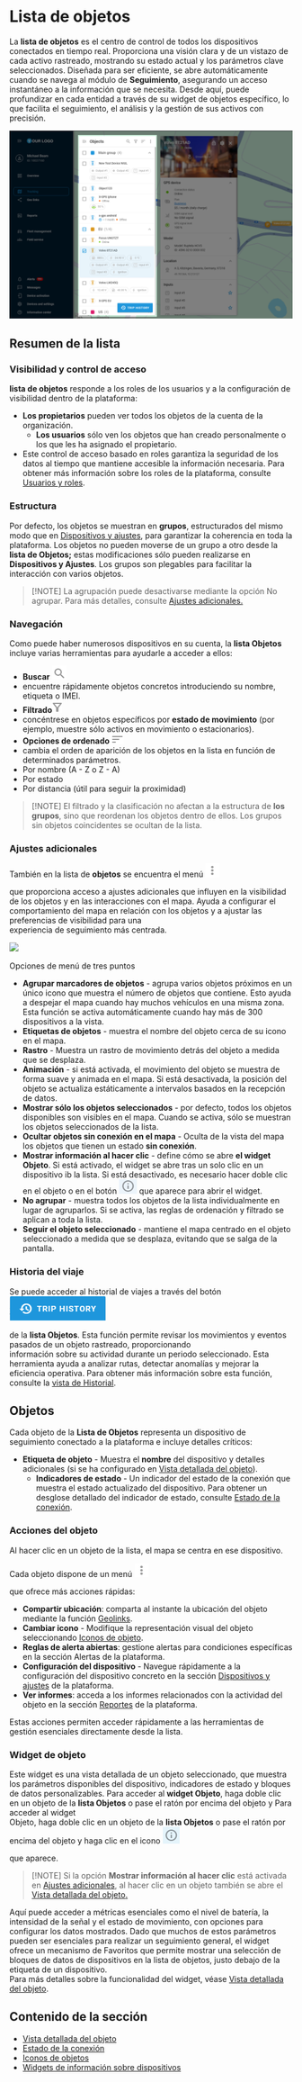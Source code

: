 # Lista de objetos

La **lista de objetos** es el centro de control de todos los dispositivos conectados en tiempo real. Proporciona una visión clara y de un vistazo de cada activo rastreado, mostrando su estado actual y los parámetros clave seleccionados. Diseñada para ser eficiente, se abre automáticamente cuando se navega al módulo de **Seguimiento**, asegurando un acceso instantáneo a la información que se necesita. Desde aquí, puede profundizar en cada entidad a través de su widget de objetos específico, lo que facilita el seguimiento, el análisis y la gestión de sus activos con precisión.

![](../../../gua-del-usuario/seguimiento/attachments/Object_list_big.png)

## Resumen de la lista

### Visibilidad y control de acceso

**lista de objetos** responde a los roles de los usuarios y a la configuración de visibilidad dentro de la plataforma:

* **Los propietarios** pueden ver todos los objetos de la cuenta de la organización.
  * **Los usuarios** sólo ven los objetos que han creado personalmente o los que les ha asignado el propietario.
* Este control de acceso basado en roles garantiza la seguridad de los datos al tiempo que mantiene accesible la información necesaria. Para obtener más información sobre los roles de la plataforma, consulte [Usuarios y roles](https://squaregps.atlassian.net/wiki/x/Wokyrg).

### **Estructura**

Por defecto, los objetos se muestran en **grupos**, estructurados del mismo modo que en [Dispositivos y ajustes](../../dispositivos-y-ajustes/), para garantizar la coherencia en toda la plataforma. Los objetos no pueden moverse de un grupo a otro desde la **lista de Objetos;** estas modificaciones sólo pueden realizarse en **Dispositivos y Ajustes**. Los grupos son plegables para facilitar la interacción con varios objetos.

> \[!NOTE] La agrupación puede desactivarse mediante la opción No agrupar. Para más detalles, consulte [Ajustes adicionales.](https://squaregps.atlassian.net/wiki/spaces/USERDOCSOLD/pages/edit-v2/2909015397#Additional-settings)

### Navegación

Como puede haber numerosos dispositivos en su cuenta, la **lista Objetos** incluye varias herramientas para ayudarle a acceder a ellos:

* **Buscar** ![image-20250212-182625.png](../../../gua-del-usuario/seguimiento/attachments/image-20250212-182625.png)
* encuentre rápidamente objetos concretos introduciendo su nombre, etiqueta o IMEI.
* **Filtrado**![image-20250212-182743.png](../../../gua-del-usuario/seguimiento/attachments/image-20250212-182743.png)
* concéntrese en objetos específicos por **estado de movimiento** (por ejemplo, muestre sólo activos en movimiento o estacionarios).
* **Opciones de ordenado**![image-20250212-182910.png](../../../gua-del-usuario/seguimiento/attachments/image-20250212-182910.png)
* cambia el orden de aparición de los objetos en la lista en función de determinados parámetros.
* Por nombre (A - Z o Z - A)
* Por estado
* Por distancia (útil para seguir la proximidad)

> \[!NOTE] El filtrado y la clasificación no afectan a la estructura de **los grupos**, sino que reordenan los objetos dentro de ellos. Los grupos sin objetos coincidentes se ocultan de la lista.

### Ajustes adicionales

También en la lista de **objetos** se encuentra el menú ![image-20250212-183047.png](../../../gua-del-usuario/seguimiento/attachments/image-20250212-183047.png)

que proporciona acceso a ajustes adicionales que influyen en la visibilidad de los objetos y en las interacciones con el mapa. Ayuda a configurar el comportamiento del mapa en relación con los objetos y a ajustar las preferencias de visibilidad para una\
experiencia de seguimiento más centrada.

![](https://squaregps.atlassian.net/wiki/images/icons/grey_arrow_down.png)

Opciones de menú de tres puntos

* **Agrupar marcadores de objetos** - agrupa varios objetos próximos en un único icono que muestra el número de objetos que contiene. Esto ayuda a despejar el mapa cuando hay muchos vehículos en una misma zona. Esta función se activa automáticamente cuando hay más de 300 dispositivos a la vista.
* **Etiquetas de objetos** - muestra el nombre del objeto cerca de su icono en el mapa.
* **Rastro** - Muestra un rastro de movimiento detrás del objeto a medida que se desplaza.
* **Animación** - si está activada, el movimiento del objeto se muestra de forma suave y animada en el mapa. Si está desactivada, la posición del objeto se actualiza estáticamente a intervalos basados en la recepción de datos.
* **Mostrar sólo los objetos seleccionados** - por defecto, todos los objetos disponibles son visibles en el mapa. Cuando se activa, sólo se muestran los objetos seleccionados de la lista.
* **Ocultar objetos sin conexión en el mapa** - Oculta de la vista del mapa los objetos que tienen un estado **sin conexión**.
* **Mostrar información al hacer clic** - define cómo se abre **el widget Objeto**. Si está activado, el widget se abre tras un solo clic en un dispositivo ib la lista. Si está desactivado, es necesario hacer doble clic en el objeto o en el botón ![image-20250212-183245.png](../../../gua-del-usuario/seguimiento/attachments/image-20250212-183245.png) que aparece para abrir el widget.
* **No agrupar** - muestra todos los objetos de la lista individualmente en lugar de agruparlos. Si se activa, las reglas de ordenación y filtrado se aplican a toda la lista.
* **Seguir el objeto seleccionado** - mantiene el mapa centrado en el objeto seleccionado a medida que se desplaza, evitando que se salga de la pantalla.

### Historia del viaje

Se puede acceder al historial de viajes a través del botón ![image-20250212-183349.png](../../../gua-del-usuario/seguimiento/attachments/image-20250212-183349.png)

de la **lista Objetos**. Esta función permite revisar los movimientos y eventos pasados de un objeto rastreado, proporcionando\
información sobre su actividad durante un periodo seleccionado. Esta herramienta ayuda a analizar rutas, detectar anomalías y mejorar la eficiencia operativa. Para obtener más información sobre esta función, consulte la [vista de Historial](../historial/).

## Objetos

Cada objeto de la **Lista de Objetos** representa un dispositivo de seguimiento conectado a la plataforma e incluye detalles críticos:

* **Etiqueta de objeto** - Muestra el **nombre** del dispositivo y detalles adicionales (si se ha configurado en [Vista detallada del objeto](vista-detallada-del-objeto.md)).
  * **Indicadores de estado** - Un indicador del estado de la conexión que muestra el estado actualizado del dispositivo. Para obtener un desglose detallado del indicador de estado, consulte [Estado de la conexión](estado-de-la-conexin.md).

### Acciones del objeto

Al hacer clic en un objeto de la lista, el mapa se centra en ese dispositivo.

Cada objeto dispone de un menú ![image-20250212-184016.png](../../../gua-del-usuario/seguimiento/attachments/image-20250212-184016.png)

que ofrece más acciones rápidas:

* **Compartir ubicación**: comparta al instante la ubicación del objeto mediante la función [Geolinks](../../geolinks.md).
* **Cambiar icono** - Modifique la representación visual del objeto seleccionando [Iconos de objeto](iconos-de-objetos.md).
* **Reglas de alerta abiertas**: gestione alertas para condiciones específicas en la sección Alertas de la plataforma.
* **Configuración del dispositivo** - Navegue rápidamente a la configuración del dispositivo concreto en la sección [Dispositivos y ajustes](https://squaregps.atlassian.net/wiki/x/1JUyrg) de la plataforma.
* **Ver informes**: acceda a los informes relacionados con la actividad del objeto en la sección [Reportes](../../reportes/) de la plataforma.

Estas acciones permiten acceder rápidamente a las herramientas de gestión esenciales directamente desde la lista.

### Widget de objeto

Este widget es una vista detallada de un objeto seleccionado, que muestra los parámetros disponibles del dispositivo, indicadores de estado y bloques de datos personalizables. Para acceder al **widget Objeto**, haga doble clic en un objeto de la **lista Objetos** o pase el ratón por encima del objeto y Para acceder al widget\
Objeto, haga doble clic en un objeto de la **lista Objetos** o pase el ratón por encima del objeto y haga clic en el icono ![image-20250212-184433.png](../../../gua-del-usuario/seguimiento/attachments/image-20250212-184433.png)

que aparece.

> \[!NOTE] Si la opción **Mostrar información al hacer clic** está activada en [Ajustes adicionales](https://squaregps.atlassian.net/wiki/spaces/UDOCES/pages/edit-v2/2922547887#Ajustes-adicionales), al hacer clic en un objeto también se abre el [Vista detallada del objeto](vista-detallada-del-objeto.md)[.](https://squaregps.atlassian.net/wiki/spaces/USERDOCSOLD/pages/edit-v2/2909015397#Object-Widget)

Aquí puede acceder a métricas esenciales como el nivel de batería, la intensidad de la señal y el estado de movimiento, con opciones para configurar los datos mostrados. Dado que muchos de estos parámetros pueden ser esenciales para realizar un seguimiento general, el widget ofrece un mecanismo de Favoritos que permite mostrar una selección de bloques de datos de dispositivos en la lista de objetos, justo debajo de la etiqueta de un dispositivo.\
Para más detalles sobre la funcionalidad del widget, véase [Vista detallada del objeto](vista-detallada-del-objeto.md).

## Contenido de la sección

* [Vista detallada del objeto](vista-detallada-del-objeto.md)
* [Estado de la conexión](estado-de-la-conexin.md)
* [Iconos de objetos](iconos-de-objetos.md)
* [Widgets de información sobre dispositivos](widgets-de-informacin-sobre-dispositivos.md)

